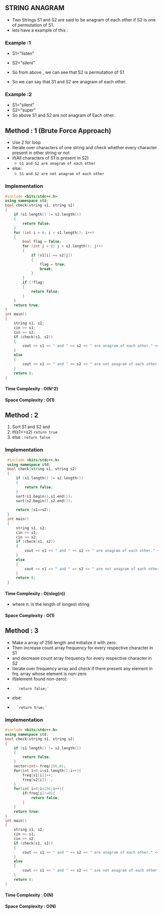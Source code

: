 ## STRING ANAGRAM

* Two Strings S1 and S2 are said to be anagram of each other if S2 is one of permutation of S1.
* lets have a example of this :

###   Example :1

*  S1="listen"
*  S2="silent"

*  So from above , we can see that  S2 is permutation of S1
*  So we can say that S1 and S2 are anagram of each other.

###   Example :2

*   S1="silent"
*  S2="super"
* So above S1 and S2 are not anagram of Each other.

## Method : 1 (Brute Force Approach)
* Use 2 for loop 
* Iterate over characters of one string and check whether every character present in other string or not
* if(All characters of S1 is present in S2)
    * `S1 and S2 are anagram of each other`
* else:
   * `S1 and S2 are not anagram of each other`

###  Implementation 
```C++
#include <bits/stdc++.h>
using namespace std;
bool check(string s1, string s2)
{
    if (s1.length() != s2.length())
    {
        return false;
    }
    for (int i = 0; i < s1.length(); i++)
    {
        bool flag = false;
        for (int j = 0; j < s2.length(); j++)
        {
            if (s1[i] == s2[j])
            {
                flag = true;
                break;
            }
        }
        if (!flag)
        {
            return false;
        }
    }
    return true;
}
int main()
{
    string s1, s2;
    cin >> s1;
    cin >> s2;
    if (check(s1, s2))
    {
        cout << s1 << " and " << s2 << " are anagram of each other." << endl;
    }
    else
    {
        cout << s1 << " and " << s2 << " are not anagram of each other." << endl;
    }
    return 0;
}
```
####  Time Complexity : O(N^2)
#### Space Complexity : O(1)

## Method : 2
1. Sort S1 and S2 and 
2. if(s1==s2)
     `return true`
3. else :  `return false`


### Implementation 
```C++
 #include <bits/stdc++.h>
 using namespace std;
 bool check(string s1, string s2)
 {
     if (s1.length() != s2.length())
     {
         return false;
     }
     sort(s1.begin(),s1.end());
     sort(s2.begin(),s2.end());
 
     return (s1==s2);
 }
 int main()
 {
     string s1, s2;
     cin >> s1;
     cin >> s2;
     if (check(s1, s2))
     {
         cout << s1 << " and " << s2 << " are anagram of each other." << endl;
     }
     else
     {
         cout << s1 << " and " << s2 << " are not anagram of each other." << endl;
     }
     return 0;
 }
```
#### Time Complexity : O(nlog(n)) 
*    where n: is the length of longest string
#### Space Complexity : O(1)


## Method : 3
* Make a array of 256 length and initialize it with zero.
* Then increase count array frequency for every respective character in S1
* and decrease  count array frequency for every respective character in S2
* Iterate over frequency array and check if there present any element in frq. array whose element is non-zero
* if(element found non-zero):
*       `return false;`
* else:  
*       `return true;`


### Implementation 

```C++
#include <bits/stdc++.h>
using namespace std;
bool check(string s1, string s2)
{
    if (s1.length() != s2.length())
    {
        return false;
    }
    vector<int> freq(256,0);
    for(int i=0;i<s1.length();i++){
        freq[s1[i]]++;
        freq[s2[i]]--;
    }
    for(int i=0;i<256;i++){
        if(freq[i]!=0){
            return false;
        }
    }
    return true;
}
int main()
{
    string s1, s2;
    cin >> s1;
    cin >> s2;
    if (check(s1, s2))
    {
        cout << s1 << " and " << s2 << " are anagram of each other." << endl;
    }
    else
    {
        cout << s1 << " and " << s2 << " are not anagram of each other." << endl;
    }
    return 0;
}
```
#### Time Complexity : O(N)
#### Space Complexity : O(N)
